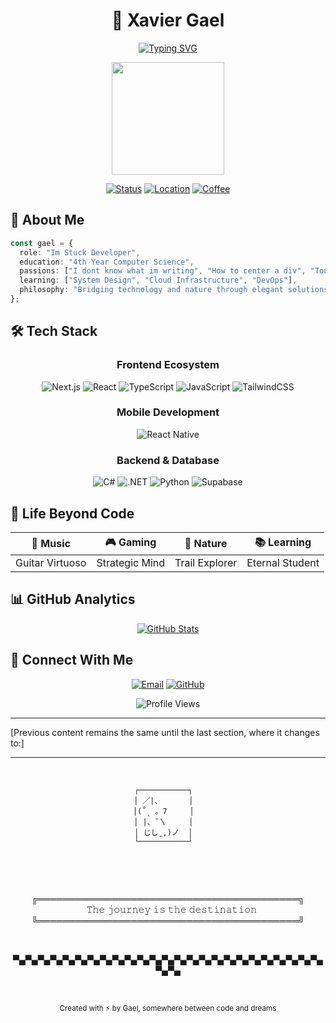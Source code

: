 <div align="center">
  
# 🚀 Xavier Gael

[![Typing SVG](https://readme-typing-svg.herokuapp.com?font=Inter&duration=3000&pause=1000&color=64FFDA&center=true&vCenter=true&width=435&lines=Im+Stuck+Developer;Leetcode+Stuck+Solver;4th+Year+CS+Student;Building+Random+BS)](https://git.io/typing-svg)

<img height="180" src="https://media.giphy.com/media/13HgwGsXF0aiGY/giphy.gif" />

[![Status](https://img.shields.io/badge/Status-Coding%20Away-64FFDA?style=for-the-badge&logoColor=black)](https://github.com/Guheil)
[![Location](https://img.shields.io/badge/Location-Philippines-0EA5E9?style=for-the-badge)](https://github.com/Guheil)
[![Coffee](https://img.shields.io/badge/Coffee%20Level-Fully%20Charged-FFA500?style=for-the-badge)](https://github.com/Guheil)

</div>

## 💫 About Me

```typescript
const gael = {
  role: "Im Stuck Developer",
  education: "4th Year Computer Science",
  passions: ["I dont know what im writing", "How to center a div", "Touching Grass"],
  learning: ["System Design", "Cloud Infrastructure", "DevOps"],
  philosophy: "Bridging technology and nature through elegant solutions"
};
```

## 🛠️ Tech Stack

<div align="center">

### Frontend Ecosystem
![Next.js](https://img.shields.io/badge/Next.js-000000?style=for-the-badge&logo=next.js&logoColor=white)
![React](https://img.shields.io/badge/React-20232A?style=for-the-badge&logo=react&logoColor=61DAFB)
![TypeScript](https://img.shields.io/badge/TypeScript-007ACC?style=for-the-badge&logo=typescript&logoColor=white)
![JavaScript](https://img.shields.io/badge/JavaScript-F7DF1E?style=for-the-badge&logo=javascript&logoColor=black)
![TailwindCSS](https://img.shields.io/badge/Tailwind_CSS-38B2AC?style=for-the-badge&logo=tailwind-css&logoColor=white)

### Mobile Development
![React Native](https://img.shields.io/badge/React_Native-20232A?style=for-the-badge&logo=react&logoColor=61DAFB)

### Backend & Database
![C#](https://img.shields.io/badge/C%23-239120?style=for-the-badge&logo=c-sharp&logoColor=white)
![.NET](https://img.shields.io/badge/.NET-512BD4?style=for-the-badge&logo=dotnet&logoColor=white)
![Python](https://img.shields.io/badge/Python-3776AB?style=for-the-badge&logo=python&logoColor=white)
![Supabase](https://img.shields.io/badge/Supabase-3ECF8E?style=for-the-badge&logo=supabase&logoColor=white)

</div>

## 🌟 Life Beyond Code

<div align="center">

| 🎸 Music | 🎮 Gaming | 🌿 Nature | 📚 Learning |
|:--------:|:---------:|:---------:|:-----------:|
| Guitar Virtuoso | Strategic Mind | Trail Explorer | Eternal Student |

</div>

## 📊 GitHub Analytics

<div align="center">
  
[![GitHub Stats](https://github-readme-stats.vercel.app/api?username=Guheil&show_icons=true&theme=tokyonight&hide_border=true&bg_color=0D1117&title_color=64FFDA&icon_color=64FFDA&text_color=ffffff)](https://github.com/Guheil)

</div>

## 🤝 Connect With Me

<div align="center">

[![Email](https://img.shields.io/badge/Email-D14836?style=for-the-badge&logo=gmail&logoColor=white)](mailto:xgael.sanjuan@gmail.com)
[![GitHub](https://img.shields.io/badge/GitHub-100000?style=for-the-badge&logo=github&logoColor=white)](https://github.com/Guheil)

![Profile Views](https://komarev.com/ghpvc/?username=Guheil&color=64FFDA&style=flat-square)

</div>

---

[Previous content remains the same until the last section, where it changes to:]

---

<div align="center">

<br>

```
┌───────────┐  
│ ／|、      │  
│(˚ˎ 。7     │  
│ |、˜〵     │  
│ じしˍ,)ノ  │  
└───────────┘  


```

<br>
<div>
<br>

╔══════════════════════════════════════════╗
<br>
&nbsp;&nbsp;&nbsp;𝚃𝚑𝚎 𝚓𝚘𝚞𝚛𝚗𝚎𝚢 𝚒𝚜 𝚝𝚑𝚎 𝚍𝚎𝚜𝚝𝚒𝚗𝚊𝚝𝚒𝚘𝚗
<br>
╚══════════════════════════════════════════╝

<br>

▀▄▀▄▀▄▀▄▀▄▀▄▀▄▀▄▀▄▀▄▀▄▀▄▀▄▀▄▀▄▀▄▀▄▀▄▀▄▀▄▀▄▀▄▀▄▀▄▀▄▀▄▀▄

<br>

<sub>Created with ⚡ by Gael, somewhere between code and dreams</sub>

<br>

</div>
